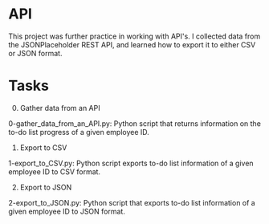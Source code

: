 API
====

This project was further practice in working with API's. I collected data from the JSONPlaceholder
REST API, and learned how to export it to either CSV or JSON format.

Tasks
======

0. Gather data from an API

0-gather_data_from_an_API.py: Python script that returns information on the to-do list progress of a given employee ID.

1. Export to CSV

1-export_to_CSV.py: Python script exports to-do list information of a given employee ID to CSV format.

2. Export to JSON

2-export_to_JSON.py: Python script that exports to-do list information of a given employee ID to JSON format.
